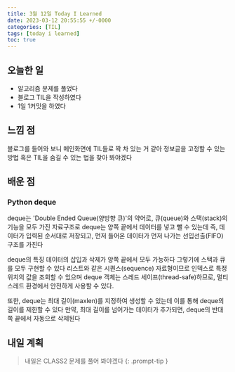 ```yaml
---
title: 3월 12일 Today I Learned
date: 2023-03-12 20:55:55 +/-0000
categories: [TIL]
tags: [today i learned]
toc: true
---
```


## 오늘한 일

* 알고리즘 문제를 풀었다
* 블로그 TIL을 작성하였다
* 1일 1커밋을 하였다

## 느낌 점

블로그를 들어와 보니 메인화면에 TIL들로 꽉 차 있는 거 같아 정보글을 고정할 수 있는 방법
혹은 TIL을 숨길 수 있는 법을 찾아 봐야겠다

## 배운 점

### Python deque

deque는 'Double Ended Queue(양방향 큐)'의 약어로, 큐(queue)와 스택(stack)의 기능을 모두 가진 자료구조로 deque는 양쪽 끝에서 데이터를 넣고 뺄 수 있는데 즉, 데이터가 입력된 순서대로 저장되고, 먼저 들어온 데이터가 먼저 나가는 선입선출(FIFO) 구조를 가진다

deque의 특징
데이터의 삽입과 삭제가 양쪽 끝에서 모두 가능하다 그렇기에
스택과 큐를 모두 구현할 수 있다
리스트와 같은 시퀀스(sequence) 자료형이므로 인덱스로 특정 위치의 값을 조회할 수 있으며
deque 객체는 스레드 세이프(thread-safe)하므로, 멀티스레드 환경에서 안전하게 사용할 수 있다.

또한, deque는 최대 길이(maxlen)를 지정하여 생성할 수 있는데 이를 통해 deque의 길이를 제한할 수 있다 만약, 최대 길이를 넘어가는 데이터가 추가되면, deque의 반대쪽 끝에서 자동으로 삭제된다


## 내일 계획

> 내일은 CLASS2 문제를 풀어 봐야겠다
{: .prompt-tip }

